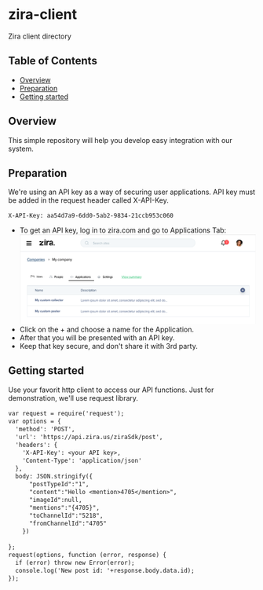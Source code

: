 # zira-client
Zira client directory

## Table of Contents
  - [Overview](#overview)
  - [Preparation](#preparation)
  - [Getting started](#getting-started)

## Overview
This simple repository will help you develop easy integration with our system. 

## Preparation
We're using an API key as a way of securing user applications. API key must be added in the request header called X-API-Key.
```
X-API-Key: aa54d7a9-6dd0-5ab2-9834-21ccb953c060
```

- To get an API key, log in to zira.com and go to Applications Tab:
![alt text](images/gen_app.png "Gen. App.")
- Click on the + and choose a name for the Application.
- After that you will be presented with an API key.
- Keep that key secure, and don't share it with 3rd party.

## Getting started 
Use your favorit http client to access our API functions. Just for demonstration, we'll use request library.
```
var request = require('request');
var options = {
  'method': 'POST',
  'url': 'https://api.zira.us/ziraSdk/post',
  'headers': {
    'X-API-Key': <your API key>,
    'Content-Type': 'application/json'
  },
  body: JSON.stringify({
      "postTypeId":"1",
      "content":"Hello <mention>4705</mention>",
      "imageId":null,
      "mentions":"{4705}",
      "toChannelId":"5218",
      "fromChannelId":"4705"
    })

};
request(options, function (error, response) {
  if (error) throw new Error(error);
  console.log('New post id: '+response.body.data.id);
});
```